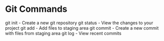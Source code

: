 # Git Commands

git init - Create a new git repository
git status - View the changes to your project
git add - Add files to staging area
git commit - Create a new commit with files from staging area
git log - View recent commits